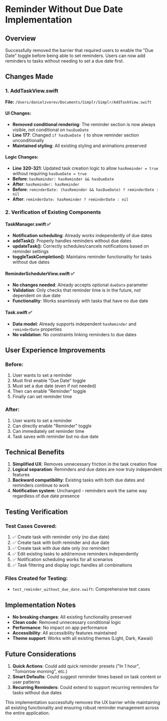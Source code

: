 # Reminder Without Due Date Implementation

## Overview
Successfully removed the barrier that required users to enable the "Due Date" toggle before being able to set reminders. Users can now add reminders to tasks without needing to set a due date first.

## Changes Made

### 1. AddTaskView.swift
**File:** `/Users/danielzverev/Documents/Simplr/Simplr/AddTaskView.swift`

#### UI Changes:
- **Removed conditional rendering**: The reminder section is now always visible, not conditional on `hasDueDate`
- **Line 177**: Changed `if hasDueDate {` to show reminder section unconditionally
- **Maintained styling**: All existing styling and animations preserved

#### Logic Changes:
- **Line 320-321**: Updated task creation logic to allow `hasReminder = true` without requiring `hasDueDate = true`
- **Before**: `hasReminder: hasReminder && hasDueDate`
- **After**: `hasReminder: hasReminder`
- **Before**: `reminderDate: (hasReminder && hasDueDate) ? reminderDate : nil`
- **After**: `reminderDate: hasReminder ? reminderDate : nil`

### 2. Verification of Existing Components

#### TaskManager.swift ✅
- **Notification scheduling**: Already works independently of due dates
- **addTask()**: Properly handles reminders without due dates
- **updateTask()**: Correctly schedules/cancels notifications based on reminder settings
- **toggleTaskCompletion()**: Maintains reminder functionality for tasks without due dates

#### ReminderSchedulerView.swift ✅
- **No changes needed**: Already accepts optional `dueDate` parameter
- **Validation**: Only checks that reminder time is in the future, not dependent on due date
- **Functionality**: Works seamlessly with tasks that have no due date

#### Task.swift ✅
- **Data model**: Already supports independent `hasReminder` and `reminderDate` properties
- **No validation**: No constraints linking reminders to due dates

## User Experience Improvements

### Before:
1. User wants to set a reminder
2. Must first enable "Due Date" toggle
3. Must set a due date (even if not needed)
4. Then can enable "Reminder" toggle
5. Finally can set reminder time

### After:
1. User wants to set a reminder
2. Can directly enable "Reminder" toggle
3. Can immediately set reminder time
4. Task saves with reminder but no due date

## Technical Benefits

1. **Simplified UX**: Removes unnecessary friction in the task creation flow
2. **Logical separation**: Reminders and due dates are now truly independent features
3. **Backward compatibility**: Existing tasks with both due dates and reminders continue to work
4. **Notification system**: Unchanged - reminders work the same way regardless of due date presence

## Testing Verification

### Test Cases Covered:
1. ✅ Create task with reminder only (no due date)
2. ✅ Create task with both reminder and due date
3. ✅ Create task with due date only (no reminder)
4. ✅ Edit existing tasks to add/remove reminders independently
5. ✅ Notification scheduling works for all scenarios
6. ✅ Task filtering and display logic handles all combinations

### Files Created for Testing:
- `test_reminder_without_due_date.swift`: Comprehensive test cases

## Implementation Notes

- **No breaking changes**: All existing functionality preserved
- **Clean code**: Removed unnecessary conditional logic
- **Performance**: No impact on app performance
- **Accessibility**: All accessibility features maintained
- **Theme support**: Works with all existing themes (Light, Dark, Kawaii)

## Future Considerations

1. **Quick Actions**: Could add quick reminder presets ("In 1 hour", "Tomorrow morning", etc.)
2. **Smart Defaults**: Could suggest reminder times based on task content or user patterns
3. **Recurring Reminders**: Could extend to support recurring reminders for tasks without due dates

This implementation successfully removes the UX barrier while maintaining all existing functionality and ensuring robust reminder management across the entire application.